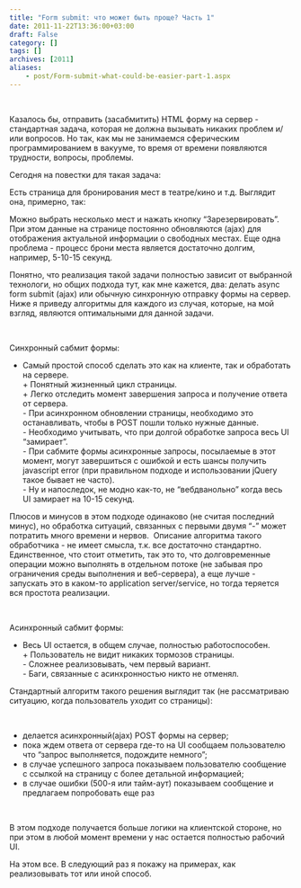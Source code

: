 ```yaml
---
title: "Form submit: что может быть проще? Часть 1"
date: 2011-11-22T13:36:00+03:00
draft: False
category: []
tags: []
archives: [2011]
aliases:
    - post/Form-submit-what-could-be-easier-part-1.aspx
---
```



 

Казалось бы, отправить (засабмитить) HTML форму на сервер - стандартная задача, которая не должна вызывать никаких проблем и/или вопросов. Но так, как мы не занимаемся сферическим программированием в вакууме, то время от времени появляются трудности, вопросы, проблемы.

Сегодня на повестки для такая задача:

Есть страница для бронирования мест в театре/кино и т.д. Выглядит она, примерно, так: 

Можно выбрать несколько мест и нажать кнопку “Зарезервировать”. При этом данные на странице постоянно обновляются (ajax) для отображения актуальной информации о свободных местах. Еще одна проблема - процесс брони места является достаточно долгим, например, 5-10-15 секунд.

Понятно, что реализация такой задачи полностью зависит от выбранной технологи, но общих подхода тут, как мне кажется, два: делать async form submit (ajax) или обычную синхронную отправку формы на сервер. Ниже я приведу алгоритмы для каждого из случая, которые, на мой взгляд, являются оптимальными для данной задачи.

 

Синхронный сабмит формы:

+ Самый простой способ сделать это как на клиенте, так и обработать на сервере.<br />+ Понятный жизненный цикл страницы.<br />+ Легко отследить момент завершения запроса и получение ответа от сервера.<br />- При асинхронном обновлении страницы, необходимо это останавливать, чтобы в POST пошли только нужные данные.<br />- Необходимо учитывать, что при долгой обработке запроса весь UI “замирает”.<br />- При сабмите формы асинхронные запросы, посылаемые в этот момент, могут завершиться с ошибкой и есть шансы получить javascript error (при правильном подходе и использовании jQuery такое бывает не часто).<br />- Ну и напоследок, не модно как-то, не “вебдванольно” когда весь UI замирает на 10-15 секунд.

Плюсов и минусов в этом подходе одинаково (не считая последний минус), но обработка ситуаций, связанных с первыми двумя “-” может потратить много времени и нервов.  Описание алгоритма такого обработчика - не имеет смысла, т.к. все достаточно стандартно. Единственное, что стоит отметить, так это то, что долговременные операции можно выполнять в отдельном потоке (не забывая про ограничения среды выполнения и веб-сервера), а еще лучше - запускать это в каком-то application server/service, но тогда теряется вся простота реализации.

 

Асинхронный сабмит формы:

+ Весь UI остается, в общем случае, полностью работоспособен.<br />+ Пользователь не видит никаких тормозов страницы.<br />- Сложнее реализовывать, чем первый вариант.<br />- Баги, связанные с асинхронностью никто не отменял.

Стандартный алгоритм такого решения выглядит так (не рассматриваю ситуацию, когда пользователь уходит со страницы):

 

- делается асинхронный(ajax) POST формы на сервер;
- пока ждем ответа от сервера где-то на UI сообщаем пользователю что “запрос выполняется, подождите немного”;
- в случае успешного запроса показываем пользователю сообщение с ссылкой на страницу с более детальной информацией;
- в случае ошибки (500-я или тайм-аут) показываем сообщение и предлагаем попробовать еще раз

 

В этом подходе получается больше логики на клиентской стороне, но при этом в любой момент времени у нас остается полностью рабочий UI.

На этом все. В следующий раз я покажу на примерах, как реализовывать тот или иной способ.

 

